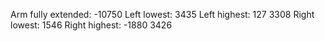 Arm fully extended: -10750
Left lowest: 3435 
Left highest: 127
3308
Right lowest: 1546
Right highest: -1880
3426